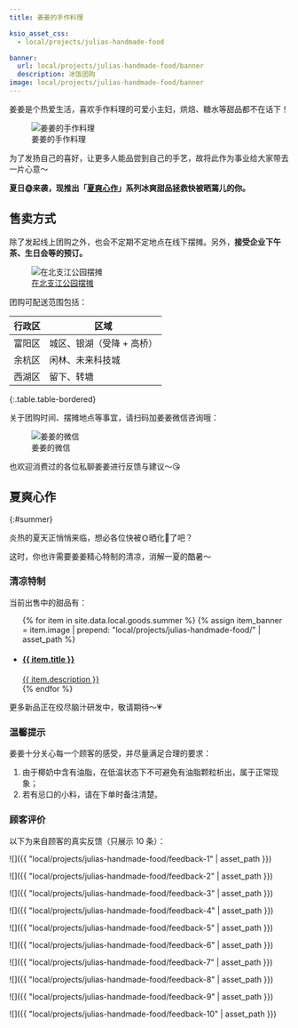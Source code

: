 ```yaml
---
title: 姜姜的手作料理

ksio_asset_css:
  - local/projects/julias-handmade-food

banner:
  url: local/projects/julias-handmade-food/banner
  description: 冰饭团购
image: local/projects/julias-handmade-food/banner
---
```


姜姜是个热爱生活，喜欢手作料理的可爱小主妇，烘焙、糖水等甜品都不在话下！

<figure>
  <img src="{{ 'local/projects/julias-handmade-food/handmade' | asset_path }}" alt="姜姜的手作料理">
  <figcaption>姜姜的手作料理</figcaption>
</figure>

为了发扬自己的喜好，让更多人能品尝到自己的手艺，故将此作为事业给大家带去一片心意～

**夏日🌞来袭，现推出「[夏爽心作](#summer)」系列冰爽甜品拯救快被晒蔫儿的你。**

## 售卖方式

除了发起线上团购之外，也会不定期不定地点在线下摆摊。另外，**接受企业下午茶、生日会等的预订。**

<figure>
  <img src="{{ 'local/projects/julias-handmade-food/jiangjiang-ice-rice' | asset_path }}" alt="在北支江公园摆摊">
  <figcaption><a href="https://www.bilibili.com/video/BV1UM41137Hm/" target="_blank" rel="external nofollow">在北支江公园摆摊</a></figcaption>
</figure>

团购可配送范围包括：

| 行政区 | 区域 |
| --- | --- |
| 富阳区 | 城区、银湖（受降 + 高桥） |
| 余杭区 | 闲林、未来科技城 |
| 西湖区 | 留下、转塘 |
{:.table.table-bordered}

关于团购时间、摆摊地点等事宜，请扫码加姜姜微信咨询哦：

<figure>
  <img src="{{ 'local/projects/julias-handmade-food/wechat-qrcode' | asset_path }}" alt="姜姜的微信">
  <figcaption>姜姜的微信</figcaption>
</figure>

也欢迎消费过的各位私聊姜姜进行反馈与建议～😘

## 夏爽心作
{:#summer}

炎热的夏天正悄悄来临，想必各位快被🌞晒化🥵了吧？

这时，你也许需要姜姜精心特制的清凉，消解一夏的酷暑～

### 清凉特制

当前出售中的甜品有：

<div class="EntryList">
  <ul class="EntryList-content">
  {% for item in site.data.local.goods.summer %}
    {% assign item_banner = item.image | prepend: "local/projects/julias-handmade-food/" | asset_path %}
    <li class="EntryItem EntryItem--card">
      <div class="Card EntryCard">
        <a class="Card-link EntryCard-link" href="javascript:void(0);">
          <div class="EntryCard-header" style="background-image: url('{{ item_banner }}');">
            <div class="EntryCard-brief">
              <h4 class="EntryCard-name" data-toc-skip="true">{{ item.title }}</h4>
            </div>
          </div>
          <div class="EntryCard-body">
            <div class="EntryCard-description">{{ item.description }}</div>
          </div>
        </a>
      </div>
    </li>
  {% endfor %}
  </ul>
</div>

更多新品正在绞尽脑汁研发中，敬请期待～💗

### 温馨提示

姜姜十分关心每一个顾客的感受，并尽量满足合理的要求：

1. 由于椰奶中含有油脂，在低温状态下不可避免有油脂颗粒析出，属于正常现象；
2. 若有忌口的小料，请在下单时备注清楚。

### 顾客评价

以下为来自顾客的真实反馈（只展示 10 条）：

![]({{ "local/projects/julias-handmade-food/feedback-1" | asset_path }})

![]({{ "local/projects/julias-handmade-food/feedback-2" | asset_path }})

![]({{ "local/projects/julias-handmade-food/feedback-3" | asset_path }})

![]({{ "local/projects/julias-handmade-food/feedback-4" | asset_path }})

![]({{ "local/projects/julias-handmade-food/feedback-5" | asset_path }})

![]({{ "local/projects/julias-handmade-food/feedback-6" | asset_path }})

![]({{ "local/projects/julias-handmade-food/feedback-7" | asset_path }})

![]({{ "local/projects/julias-handmade-food/feedback-8" | asset_path }})

![]({{ "local/projects/julias-handmade-food/feedback-9" | asset_path }})

![]({{ "local/projects/julias-handmade-food/feedback-10" | asset_path }})
